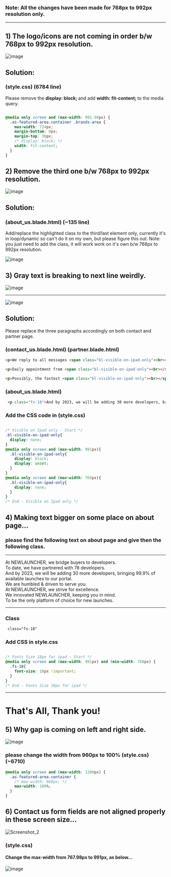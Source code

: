 ### Note: All the changes have been made for 768px to 992px resolution only.

<hr>

## 1) The logo/icons are not coming in order b/w 768px to 992px resolution.

![image](https://user-images.githubusercontent.com/64412852/182362281-b0ec0a1c-d10b-420c-8a7b-1bd1acf92308.png)

## Solution: 

### (style.css) (6784 line)

Please remove the <b> display: block; </b> and add <b> width: fit-content; </b> to the media query.

```css

@media only screen and (max-width: 991.98px) {
  .as-featured-area.container .brands-area {
    max-width: 724px;
    margin-bottom: 0px;
    margin-top: 36px;
    /* display: block; */
    width: fit-content;
  }
}

```

## 2) Remove the third one b/w 768px to 992px resolution.

![image](https://user-images.githubusercontent.com/64412852/182364505-207db9a9-7c42-47f7-a298-084657efdec3.png)

## Solution: 

### (about_us.blade.html) (~135 line)

Add/replace the highlighted class to the third/last element only, currently it's in loop/dynamic so can't do it on my own, but please figure this out.
Note: you just need to add the class, it will work work on it's own b/w 768px to 992px resolution.

![image](https://user-images.githubusercontent.com/64412852/182365417-d237d141-132d-421d-bd23-58d8a514c895.png)


## 3) Gray text is breaking to next line weirdly.

![image](https://user-images.githubusercontent.com/64412852/182370236-f6f1e682-2581-4be8-a3a4-e9c109afa16a.png)

<hr>

![image](https://user-images.githubusercontent.com/64412852/182395735-f8109d8b-b3ec-4e55-b4dc-1ed4d9770030.png)


## Solution: 

Please replace the three paragraphs accordingly on both contact and partner page.

### (contact_us.blade.html) (partner.blade.html)

```html
<p>We reply to all messages <span class="bl-visible-on-ipad-only"><br></span> within 12 hours.</p>
```

```html
<p>Daily appointment from <span class="bl-visible-on-ipad-only"><br></span> 11am to 7pm.</p>
```

```html
<p>Possibly, the fastest <span class="bl-visible-on-ipad-only"><br></span> way to reach us.</p>
```

### (about_us.blade.html)

```html
 <p class="fs-18">And by 2023, we will be adding 30 more developers, bringing <span class="bl-visible-on-ipad-only"><br></span> 99.9% of available launches to our portal.</p>
```

### Add the CSS code in (style.css) 

```css

/* Visible on Ipad only - Start */
.bl-visible-on-ipad-only{
  display: none;
}
@media only screen and (max-width: 991px){
  .bl-visible-on-ipad-only{
    display: block;
    display: unset;
  }
}
@media only screen and (max-width: 768px){
  .bl-visible-on-ipad-only{
    display: none;
  }
}
/* End - Visible on Ipad only */

```

## 4) Making text bigger on some place on about page...

### please find the following text on about page and give then the following class.

**********************************************

At NEWLAUNCHER, we bridge buyers to developers.<br>
To date, we have partnered with 78 developers.<br>
And by 2023, we will be adding 30 more developers, bringing 99.9% of available launches to our portal.<br>
We are humbled & driven to serve you.<br>
At NEWLAUNCHER, we strive for excellence.<br>
We innovated NEWLAUNCHER, keeping you in mind.<br>
To be the only platform of choice for new launches. 

**********************************************

### Class

```html
 class="fs-18"
```

### Add CSS in style.css

```css

/* Fonts Size 18px for ipad - Start */
@media only screen and (max-width: 991px) and (min-width: 768px) {
  .fs-18{
    font-size: 18px !important;
  }
}
/* End - Fonts Size 18px for ipad */

```

<hr>

# That's All, Thank you!

## 5) Why gap is coming on left and right side.
![image](https://user-images.githubusercontent.com/64412852/182407047-db6c6bd0-d442-40dc-84d2-ae1030557ef1.png)

### please change the width from 960px to 100% (style.css) (~6710)

```css
@media only screen and (max-width: 1200px) {
  .as-featured-area.container {
    /* max-width: 960px; */
    max-width: 100%;
  }
}
```

## 6) Contact us form fields are not aligned properly in these screen size...
![Screenshot_2](https://user-images.githubusercontent.com/64412852/183235695-73faf2f9-b693-463e-a00c-eaded06444c1.png)

### (style.css)

#### Change the max-width from 767.98px to 991px, as below...

![image](https://user-images.githubusercontent.com/64412852/183235900-03efb8d1-e5de-426d-8527-12602692ae40.png)
 







